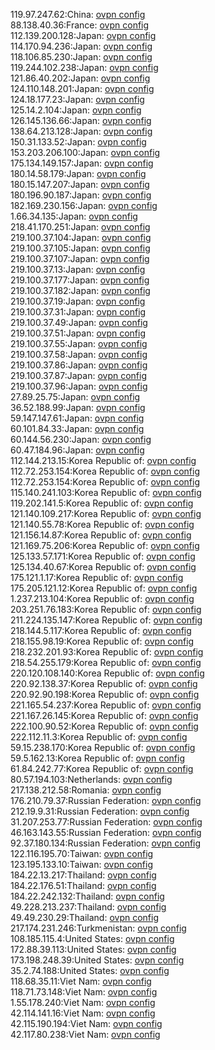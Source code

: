 119.97.247.62:China: [ovpn config](vpn/119_97_247_62.ovpn)  
88.138.40.36:France: [ovpn config](vpn/88_138_40_36.ovpn)  
112.139.200.128:Japan: [ovpn config](vpn/112_139_200_128.ovpn)  
114.170.94.236:Japan: [ovpn config](vpn/114_170_94_236.ovpn)  
118.106.85.230:Japan: [ovpn config](vpn/118_106_85_230.ovpn)  
119.244.102.238:Japan: [ovpn config](vpn/119_244_102_238.ovpn)  
121.86.40.202:Japan: [ovpn config](vpn/121_86_40_202.ovpn)  
124.110.148.201:Japan: [ovpn config](vpn/124_110_148_201.ovpn)  
124.18.177.23:Japan: [ovpn config](vpn/124_18_177_23.ovpn)  
125.14.2.104:Japan: [ovpn config](vpn/125_14_2_104.ovpn)  
126.145.136.66:Japan: [ovpn config](vpn/126_145_136_66.ovpn)  
138.64.213.128:Japan: [ovpn config](vpn/138_64_213_128.ovpn)  
150.31.133.52:Japan: [ovpn config](vpn/150_31_133_52.ovpn)  
153.203.206.100:Japan: [ovpn config](vpn/153_203_206_100.ovpn)  
175.134.149.157:Japan: [ovpn config](vpn/175_134_149_157.ovpn)  
180.14.58.179:Japan: [ovpn config](vpn/180_14_58_179.ovpn)  
180.15.147.207:Japan: [ovpn config](vpn/180_15_147_207.ovpn)  
180.196.90.187:Japan: [ovpn config](vpn/180_196_90_187.ovpn)  
182.169.230.156:Japan: [ovpn config](vpn/182_169_230_156.ovpn)  
1.66.34.135:Japan: [ovpn config](vpn/1_66_34_135.ovpn)  
218.41.170.251:Japan: [ovpn config](vpn/218_41_170_251.ovpn)  
219.100.37.104:Japan: [ovpn config](vpn/219_100_37_104.ovpn)  
219.100.37.105:Japan: [ovpn config](vpn/219_100_37_105.ovpn)  
219.100.37.107:Japan: [ovpn config](vpn/219_100_37_107.ovpn)  
219.100.37.13:Japan: [ovpn config](vpn/219_100_37_13.ovpn)  
219.100.37.177:Japan: [ovpn config](vpn/219_100_37_177.ovpn)  
219.100.37.182:Japan: [ovpn config](vpn/219_100_37_182.ovpn)  
219.100.37.19:Japan: [ovpn config](vpn/219_100_37_19.ovpn)  
219.100.37.31:Japan: [ovpn config](vpn/219_100_37_31.ovpn)  
219.100.37.49:Japan: [ovpn config](vpn/219_100_37_49.ovpn)  
219.100.37.51:Japan: [ovpn config](vpn/219_100_37_51.ovpn)  
219.100.37.55:Japan: [ovpn config](vpn/219_100_37_55.ovpn)  
219.100.37.58:Japan: [ovpn config](vpn/219_100_37_58.ovpn)  
219.100.37.86:Japan: [ovpn config](vpn/219_100_37_86.ovpn)  
219.100.37.87:Japan: [ovpn config](vpn/219_100_37_87.ovpn)  
219.100.37.96:Japan: [ovpn config](vpn/219_100_37_96.ovpn)  
27.89.25.75:Japan: [ovpn config](vpn/27_89_25_75.ovpn)  
36.52.188.99:Japan: [ovpn config](vpn/36_52_188_99.ovpn)  
59.147.147.61:Japan: [ovpn config](vpn/59_147_147_61.ovpn)  
60.101.84.33:Japan: [ovpn config](vpn/60_101_84_33.ovpn)  
60.144.56.230:Japan: [ovpn config](vpn/60_144_56_230.ovpn)  
60.47.184.96:Japan: [ovpn config](vpn/60_47_184_96.ovpn)  
112.144.213.15:Korea Republic of: [ovpn config](vpn/112_144_213_15.ovpn)  
112.72.253.154:Korea Republic of: [ovpn config](vpn/112_72_253_154.ovpn)  
112.72.253.154:Korea Republic of: [ovpn config](vpn/112_72_253_154.ovpn)  
115.140.241.103:Korea Republic of: [ovpn config](vpn/115_140_241_103.ovpn)  
119.202.141.5:Korea Republic of: [ovpn config](vpn/119_202_141_5.ovpn)  
121.140.109.217:Korea Republic of: [ovpn config](vpn/121_140_109_217.ovpn)  
121.140.55.78:Korea Republic of: [ovpn config](vpn/121_140_55_78.ovpn)  
121.156.14.87:Korea Republic of: [ovpn config](vpn/121_156_14_87.ovpn)  
121.169.75.206:Korea Republic of: [ovpn config](vpn/121_169_75_206.ovpn)  
125.133.57.171:Korea Republic of: [ovpn config](vpn/125_133_57_171.ovpn)  
125.134.40.67:Korea Republic of: [ovpn config](vpn/125_134_40_67.ovpn)  
175.121.1.17:Korea Republic of: [ovpn config](vpn/175_121_1_17.ovpn)  
175.205.121.12:Korea Republic of: [ovpn config](vpn/175_205_121_12.ovpn)  
1.237.213.104:Korea Republic of: [ovpn config](vpn/1_237_213_104.ovpn)  
203.251.76.183:Korea Republic of: [ovpn config](vpn/203_251_76_183.ovpn)  
211.224.135.147:Korea Republic of: [ovpn config](vpn/211_224_135_147.ovpn)  
218.144.5.117:Korea Republic of: [ovpn config](vpn/218_144_5_117.ovpn)  
218.155.98.19:Korea Republic of: [ovpn config](vpn/218_155_98_19.ovpn)  
218.232.201.93:Korea Republic of: [ovpn config](vpn/218_232_201_93.ovpn)  
218.54.255.179:Korea Republic of: [ovpn config](vpn/218_54_255_179.ovpn)  
220.120.108.140:Korea Republic of: [ovpn config](vpn/220_120_108_140.ovpn)  
220.92.138.37:Korea Republic of: [ovpn config](vpn/220_92_138_37.ovpn)  
220.92.90.198:Korea Republic of: [ovpn config](vpn/220_92_90_198.ovpn)  
221.165.54.237:Korea Republic of: [ovpn config](vpn/221_165_54_237.ovpn)  
221.167.26.145:Korea Republic of: [ovpn config](vpn/221_167_26_145.ovpn)  
222.100.90.52:Korea Republic of: [ovpn config](vpn/222_100_90_52.ovpn)  
222.112.11.3:Korea Republic of: [ovpn config](vpn/222_112_11_3.ovpn)  
59.15.238.170:Korea Republic of: [ovpn config](vpn/59_15_238_170.ovpn)  
59.5.162.13:Korea Republic of: [ovpn config](vpn/59_5_162_13.ovpn)  
61.84.242.77:Korea Republic of: [ovpn config](vpn/61_84_242_77.ovpn)  
80.57.194.103:Netherlands: [ovpn config](vpn/80_57_194_103.ovpn)  
217.138.212.58:Romania: [ovpn config](vpn/217_138_212_58.ovpn)  
176.210.79.37:Russian Federation: [ovpn config](vpn/176_210_79_37.ovpn)  
212.19.9.31:Russian Federation: [ovpn config](vpn/212_19_9_31.ovpn)  
31.207.253.77:Russian Federation: [ovpn config](vpn/31_207_253_77.ovpn)  
46.163.143.55:Russian Federation: [ovpn config](vpn/46_163_143_55.ovpn)  
92.37.180.134:Russian Federation: [ovpn config](vpn/92_37_180_134.ovpn)  
122.116.195.70:Taiwan: [ovpn config](vpn/122_116_195_70.ovpn)  
123.195.133.10:Taiwan: [ovpn config](vpn/123_195_133_10.ovpn)  
184.22.13.217:Thailand: [ovpn config](vpn/184_22_13_217.ovpn)  
184.22.176.51:Thailand: [ovpn config](vpn/184_22_176_51.ovpn)  
184.22.242.132:Thailand: [ovpn config](vpn/184_22_242_132.ovpn)  
49.228.213.237:Thailand: [ovpn config](vpn/49_228_213_237.ovpn)  
49.49.230.29:Thailand: [ovpn config](vpn/49_49_230_29.ovpn)  
217.174.231.246:Turkmenistan: [ovpn config](vpn/217_174_231_246.ovpn)  
108.185.115.4:United States: [ovpn config](vpn/108_185_115_4.ovpn)  
172.88.39.113:United States: [ovpn config](vpn/172_88_39_113.ovpn)  
173.198.248.39:United States: [ovpn config](vpn/173_198_248_39.ovpn)  
35.2.74.188:United States: [ovpn config](vpn/35_2_74_188.ovpn)  
118.68.35.11:Viet Nam: [ovpn config](vpn/118_68_35_11.ovpn)  
118.71.73.148:Viet Nam: [ovpn config](vpn/118_71_73_148.ovpn)  
1.55.178.240:Viet Nam: [ovpn config](vpn/1_55_178_240.ovpn)  
42.114.141.16:Viet Nam: [ovpn config](vpn/42_114_141_16.ovpn)  
42.115.190.194:Viet Nam: [ovpn config](vpn/42_115_190_194.ovpn)  
42.117.80.238:Viet Nam: [ovpn config](vpn/42_117_80_238.ovpn)  
